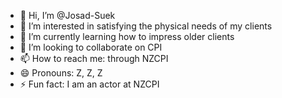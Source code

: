 - 👋 Hi, I’m @Josad-Suek
- 👀 I’m interested in satisfying the physical needs of my clients
- 🌱 I’m currently learning how to impress older clients
- 💞️ I’m looking to collaborate on CPI
- 📫 How to reach me: through NZCPI
- 😄 Pronouns: Z, Z, Z
- ⚡ Fun fact: I am an actor at NZCPI

<!---
Josad-Suek/Josad-Suek is a ✨ special ✨ repository because its `README.md` (this file) appears on your GitHub profile.
You can click the Preview link to take a look at your changes.
--->

